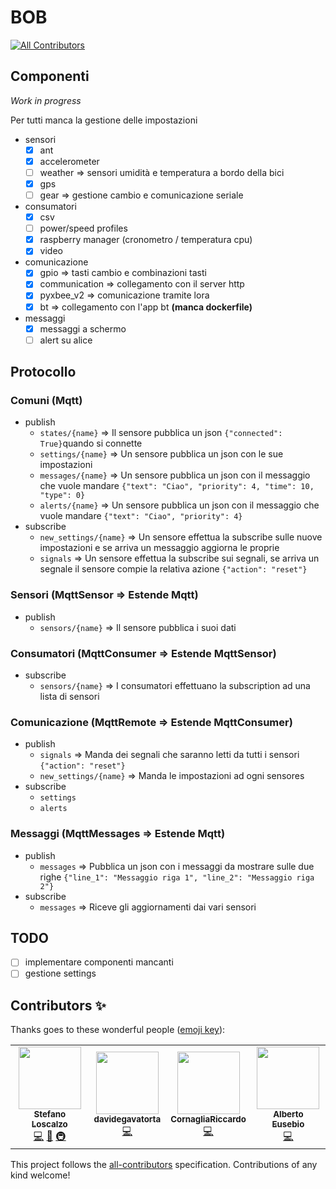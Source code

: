 # BOB
<!-- ALL-CONTRIBUTORS-BADGE:START - Do not remove or modify this section -->
[![All Contributors](https://img.shields.io/badge/all_contributors-4-orange.svg?style=flat-square)](#contributors-)
<!-- ALL-CONTRIBUTORS-BADGE:END -->

## Componenti

*Work in progress*

Per tutti manca la gestione delle impostazioni

- sensori
  - [x] ant
  - [x] accelerometer
  - [ ] weather => sensori umidità e temperatura a bordo della bici
  - [x] gps
  - [ ] gear => gestione cambio e comunicazione seriale
- consumatori
  - [x] csv
  - [ ] power/speed profiles
  - [x] raspberry manager (cronometro / temperatura cpu)
  - [x] video
- comunicazione
  - [x] gpio => tasti cambio e combinazioni tasti
  - [x] communication => collegamento con il server http
  - [x] pyxbee_v2 => comunicazione tramite lora
  - [x] bt => collegamento con l'app bt  **(manca dockerfile)**
- messaggi
  - [x] messaggi a schermo
  - [ ] alert su alice

## Protocollo

### Comuni (Mqtt)

- publish
  - `states/{name}` => Il sensore pubblica un json `{"connected": True}`quando si connette
  - `settings/{name}` => Un sensore pubblica un json con le sue impostazioni
  - `messages/{name}` => Un sensore pubblica un json con il messaggio che vuole mandare `{"text": "Ciao", "priority": 4, "time": 10, "type": 0}`
  - `alerts/{name}` => Un sensore pubblica un json con il messaggio che vuole mandare `{"text": "Ciao", "priority": 4}`
- subscribe
  - `new_settings/{name}` => Un sensore effettua la subscribe sulle nuove impostazioni e se arriva un messaggio aggiorna le proprie
  - `signals` =>  Un sensore effettua la subscribe sui segnali, se arriva un segnale il sensore compie la relativa azione `{"action": "reset"}`

### Sensori (MqttSensor => Estende Mqtt)

- publish
  - `sensors/{name}` => Il sensore pubblica i suoi dati

### Consumatori (MqttConsumer => Estende MqttSensor)

- subscribe
  - `sensors/{name}` => I consumatori effettuano la subscription ad una lista di sensori

### Comunicazione (MqttRemote => Estende MqttConsumer)

- publish
  - `signals` => Manda dei segnali che saranno letti da tutti i sensori `{"action": "reset"}`
  - `new_settings/{name}` => Manda le impostazioni ad ogni sensores
- subscribe
  - `settings`
  - `alerts`

### Messaggi (MqttMessages => Estende Mqtt)

- publish
  - `messages` => Pubblica un json con i messaggi da mostrare sulle due righe `{"line_1": "Messaggio riga 1", "line_2": "Messaggio riga 2"}`
- subscribe
  - `messages` => Riceve gli aggiornamenti dai vari sensori

## TODO

- [ ] implementare componenti mancanti
- [ ] gestione settings
## Contributors ✨

Thanks goes to these wonderful people ([emoji key](https://allcontributors.org/docs/en/emoji-key)):

<!-- ALL-CONTRIBUTORS-LIST:START - Do not remove or modify this section -->
<!-- prettier-ignore-start -->
<!-- markdownlint-disable -->
<table>
  <tr>
    <td align="center"><a href="https://github.com/stelosca96"><img src="https://avatars.githubusercontent.com/u/44433696?v=4?s=100" width="100px;" alt=""/><br /><sub><b>Stefano Loscalzo</b></sub></a><br /><a href="https://github.com/policumbent/BOB/commits?author=stelosca96" title="Code">💻</a> <a href="#ideas-stelosca96" title="Ideas, Planning, & Feedback">🤔</a> <a href="#infra-stelosca96" title="Infrastructure (Hosting, Build-Tools, etc)">🚇</a></td>
    <td align="center"><a href="https://github.com/davidegavatorta"><img src="https://avatars.githubusercontent.com/u/45601520?v=4?s=100" width="100px;" alt=""/><br /><sub><b>davidegavatorta</b></sub></a><br /><a href="https://github.com/policumbent/BOB/commits?author=davidegavatorta" title="Code">💻</a></td>
    <td align="center"><a href="https://github.com/CornagliaRiccardo"><img src="https://avatars.githubusercontent.com/u/81438517?v=4?s=100" width="100px;" alt=""/><br /><sub><b>CornagliaRiccardo</b></sub></a><br /><a href="https://github.com/policumbent/BOB/commits?author=CornagliaRiccardo" title="Code">💻</a></td>
    <td align="center"><a href="https://github.com/AlbertoEusebio"><img src="https://avatars.githubusercontent.com/u/72319445?v=4?s=100" width="100px;" alt=""/><br /><sub><b>Alberto Eusebio</b></sub></a><br /><a href="https://github.com/policumbent/BOB/commits?author=AlbertoEusebio" title="Code">💻</a></td>
  </tr>
</table>

<!-- markdownlint-restore -->
<!-- prettier-ignore-end -->

<!-- ALL-CONTRIBUTORS-LIST:END -->

This project follows the [all-contributors](https://github.com/all-contributors/all-contributors) specification. Contributions of any kind welcome!

